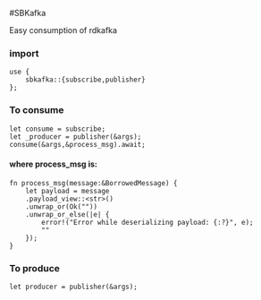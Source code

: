#SBKafka

Easy consumption of rdkafka

### import
```
use {
    sbkafka::{subscribe,publisher}
};
```

### To consume
```
let consume = subscribe;
let _producer = publisher(&args);
consume(&args,&process_msg).await;
```

#### where process_msg is: 
``` 
fn process_msg(message:&BorrowedMessage) {
    let payload = message
    .payload_view::<str>()
    .unwrap_or(Ok(""))
    .unwrap_or_else(|e| {
        error!("Error while deserializing payload: {:?}", e);
        ""
    });
}
```

### To produce
``` 
let producer = publisher(&args);
```